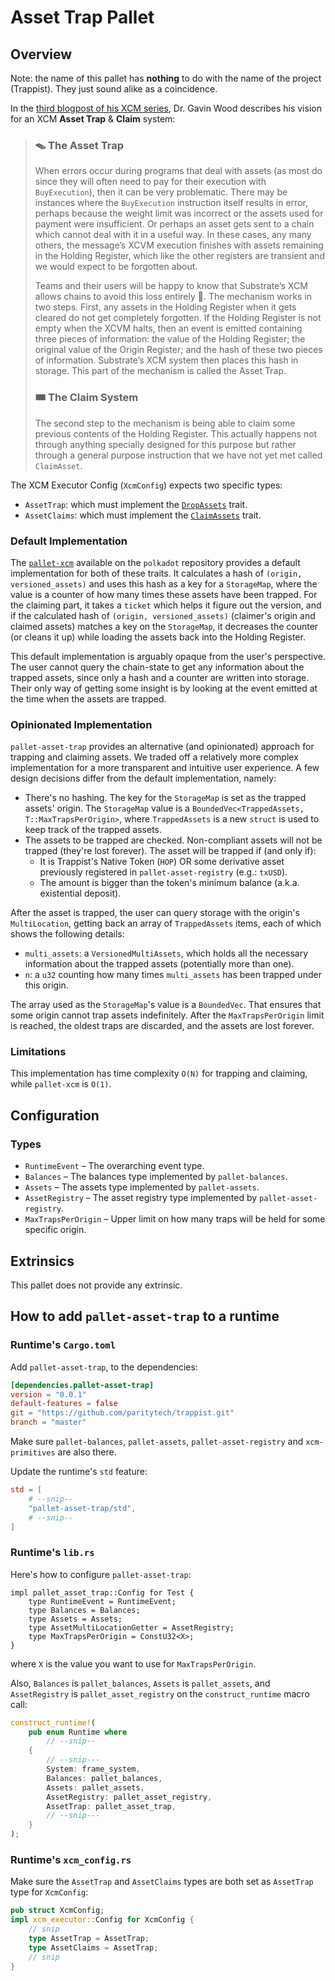 # Asset Trap Pallet

## Overview

Note: the name of this pallet has **nothing** to do with the name of the project (Trappist). They just sound alike as a coincidence.

In the [third blogpost of his XCM series](https://medium.com/polkadot-network/xcm-part-iii-execution-and-error-management-ceb8155dd166), Dr. Gavin Wood describes his vision for an XCM **Asset Trap** & **Claim** system:

> ### 🪤 The Asset Trap
> When errors occur during programs that deal with assets (as most do since they will often need to pay for their execution with `BuyExecution`), then it can be very problematic. There may be instances where the `BuyExecution` instruction itself results in error, perhaps because the weight limit was incorrect or the assets used for payment were insufficient. Or perhaps an asset gets sent to a chain which cannot deal with it in a useful way. In these cases, any many others, the message’s XCVM execution finishes with assets remaining in the Holding Register, which like the other registers are transient and we would expect to be forgotten about.
>
> Teams and their users will be happy to know that Substrate’s XCM allows chains to avoid this loss entirely 🎉. The mechanism works in two steps. First, any assets in the Holding Register when it gets cleared do not get completely forgotten. If the Holding Register is not empty when the XCVM halts, then an event is emitted containing three pieces of information: the value of the Holding Register; the original value of the Origin Register; and the hash of these two pieces of information. Substrate’s XCM system then places this hash in storage. This part of the mechanism is called the Asset Trap.
> 
> ### 🎟 The Claim System
> 
> The second step to the mechanism is being able to claim some previous contents of the Holding Register. This actually happens not through anything specially designed for this purpose but rather through a general purpose instruction that we have not yet met called `ClaimAsset`.

The XCM Executor Config (`XcmConfig`) expects two specific types:
- `AssetTrap`: which must implement the [`DropAssets`](https://github.com/paritytech/polkadot/blob/1a034bd6de0e76721d19aed02a538bcef0787260/xcm/xcm-executor/src/traits/drop_assets.rs#L24) trait.
- `AssetClaims`: which must implement the [`ClaimAssets`](https://github.com/paritytech/polkadot/blob/1a034bd6de0e76721d19aed02a538bcef0787260/xcm/xcm-executor/src/traits/drop_assets.rs#L64) trait.

### Default Implementation

The [`pallet-xcm`](https://github.com/paritytech/polkadot/tree/master/xcm/pallet-xcm) available on the `polkadot` repository provides a default implementation for both of these traits. It calculates a hash of `(origin, versioned_assets)` and uses this hash as a key for a `StorageMap`, where the value is a counter of how many times these assets have been trapped. For the claiming part, it takes a `ticket` which helps it figure out the version, and if the calculated hash of `(origin, versioned_assets)` (claimer's origin and claimed assets) matches a key on the `StorageMap`, it decreases the counter (or cleans it up) while loading the assets back into the Holding Register.

This default implementation is arguably opaque from the user's perspective. The user cannot query the chain-state to get any information about the trapped assets, since only a hash and a counter are written into storage. Their only way of getting some insight is by looking at the event emitted at the time when the assets are trapped.

### Opinionated Implementation

`pallet-asset-trap` provides an alternative (and opinionated) approach for trapping and claiming assets. We traded off a relatively more complex implementation for a more transparent and intuitive user experience. A few design decisions differ from the default implementation, namely:
- There's no hashing. The key for the `StorageMap` is set as the trapped assets' origin. The `StorageMap` value is a `BoundedVec<TrappedAssets, T::MaxTrapsPerOrigin>`, where `TrappedAssets` is a new `struct` is used to keep track of the trapped assets.
- The assets to be trapped are checked. Non-compliant assets will not be trapped (they're lost forever). The asset will be trapped if (and only if):
    - It is Trappist's Native Token (`HOP`) OR some derivative asset previously registered in `pallet-asset-registry` (e.g.: `txUSD`).
    - The amount is bigger than the token's minimum balance (a.k.a. existential deposit).

After the asset is trapped, the user can query storage with the origin's `MultiLocation`, getting back an array of `TrappedAssets` items, each of which shows the following details:
- `multi_assets`: a `VersionedMultiAssets`, which holds all the necessary information about the trapped assets (potentially more than one).
- `n`: a `u32` counting how many times `multi_assets` has been trapped under this origin.

The array used as the `StorageMap`'s value is a `BoundedVec`. That ensures that some origin cannot trap assets indefinitely. After the `MaxTrapsPerOrigin` limit is reached, the oldest traps are discarded, and the assets are lost forever.

### Limitations

This implementation has time complexity `O(N)` for trapping and claiming, while `pallet-xcm` is `O(1)`.

## Configuration

### Types
* `RuntimeEvent` – The overarching event type.
* `Balances` – The balances type implemented by `pallet-balances`.
* `Assets` – The assets type implemented by `pallet-assets`.
* `AssetRegistry` – The asset registry type implemented by `pallet-asset-registry`.
* `MaxTrapsPerOrigin` – Upper limit on how many traps will be held for some specific origin.

## Extrinsics

This pallet does not provide any extrinsic.

## How to add `pallet-asset-trap` to a runtime

### Runtime's `Cargo.toml`

Add `pallet-asset-trap`, to the dependencies:
```toml
[dependencies.pallet-asset-trap]
version = "0.0.1"
default-features = false
git = "https://github.com/paritytech/trappist.git"
branch = "master"
```

Make sure `pallet-balances`, `pallet-assets`, `pallet-asset-registry` and `xcm-primitives` are also there.

Update the runtime's `std` feature:
```toml
std = [
    # --snip--
    "pallet-asset-trap/std",
    # --snip--
]
```

### Runtime's `lib.rs`

Here's how to configure `pallet-asset-trap`:
```
impl pallet_asset_trap::Config for Test {
    type RuntimeEvent = RuntimeEvent;
    type Balances = Balances;
    type Assets = Assets;
    type AssetMultiLocationGetter = AssetRegistry;
    type MaxTrapsPerOrigin = ConstU32<X>;
}
```

where `X` is the value you want to use for `MaxTrapsPerOrigin`.

Also, `Balances` is `pallet_balances`, `Assets` is `pallet_assets`, and `AssetRegistry` is `pallet_asset_registry` on the `construct_runtime` macro call:

```rust
construct_runtime!(
    pub enum Runtime where
        // --snip--
    {
        // --snip---
        System: frame_system,
        Balances: pallet_balances,
        Assets: pallet_assets,
        AssetRegistry: pallet_asset_registry,
        AssetTrap: pallet_asset_trap,
        // --snip---
    }
);
```

### Runtime's `xcm_config.rs`

Make sure the `AssetTrap` and `AssetClaims` types are both set as `AssetTrap` type for `XcmConfig`:
```rust
pub struct XcmConfig;
impl xcm_executor::Config for XcmConfig {
    // snip
    type AssetTrap = AssetTrap;
    type AssetClaims = AssetTrap;
    // snip
}
```